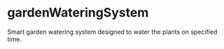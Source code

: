 # gardenWateringSystem
Smart garden watering system designed to water the plants on specified time.
